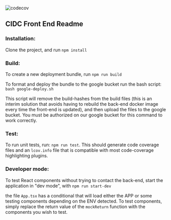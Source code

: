 ![codecov](https://codecov.io/gh/dfci/front-end-cidc/branch/master/graph/badge.svg)
## CIDC Front End Readme


### Installation:

Clone the project, and run `npm install`

### Build:

To create a new deployment bundle, run `npm run build`

To format and deploy the bundle to the google bucket run the bash script: `bash google-deploy.sh`

This script will remove the build-hashes from the build files (this is an interim solution that avoids having to rebuild the back-end docker image every time the front-end is updated), and then upload the files to the google bucket. You must be authorized on our google bucket for this command to work correctly.

### Test:

To run unit tests, run: `npm run test`. This should generate code coverage files and an `lcov.info` file that is compatible with most code-coverage highlighting plugins.

### Developer mode:

To test React components without trying to contact the back-end, start the application in "dev mode", with `npm run start-dev`

the file `App.tsx` has a conditional that will load either the APP or some testing components depending on the ENV detected. To test components, simply replace the return value of the `mockReturn` function with the components you wish to test. 